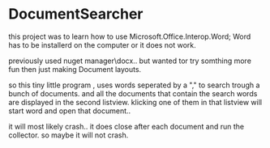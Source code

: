 # DocumentSearcher
this project was to learn how to use Microsoft.Office.Interop.Word;
Word has to be installerd on the computer or it does not work.

previously used nuget manager\docx.. but wanted tor try somthing more fun then just making Document layouts.

so this tiny little program , uses words seperated by a "," to search trough a bunch of documents.
and all the documents that contain the search words are displayed in the second listview.
klicking one of them in that listview will start word and open that document..

it will most likely crash.. it does close after each document and run the collector. so maybe it will not crash.
